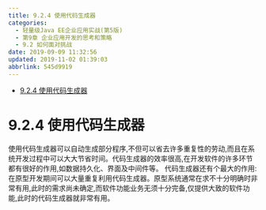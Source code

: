 ```yaml
---
title: 9.2.4 使用代码生成器
categories: 
  - 轻量级Java EE企业应用实战(第5版)
  - 第9章 企业应用开发的思考和策略
  - 9.2 如何面对挑战
date: 2019-09-09 11:32:56
updated: 2019-11-02 01:39:03
abbrlink: 545d9919
---
```

- [9.2.4 使用代码生成器](/ReadingNotes/545d9919/#9-2-4-使用代码生成器)

<!--more-->
<script src="https://cdn.bootcss.com/jquery/3.4.0/jquery.slim.min.js"></script>
<script>$(document).ready(function () {$(".post-body > ul:nth-child(1)").hide();});</script>

<!--end-->
<!--SSTStart-->
# 9.2.4 使用代码生成器 #
使用代码生成器可以自动生成部分程序,不但可以省去许多重复性的劳动,而且在系统开发过程中可以大大节省时间。代码生成器的效率很高,在开发软件的许多环节都有很好的作用,如数据持久化、界面及中间件等。
代码生成器还有个最大的作用:在原型开发期间可以大量重复利用代码生成器。原型系统通常在求不十分明确时非常有用,此时的需求尚未确定,而软件功能业务无须十分完备,仅提供大致的软件功能,此时的代码生成器就非常有用。
<!--SSTStop-->

